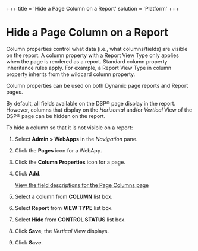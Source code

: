 +++
title = 'Hide a Page Column on a Report'
solution = 'Platform'
+++

# Hide a Page Column on a Report

Column properties control what data (i.e., what columns/fields) are
visible on the report. A column property with a Report View Type only
applies when the page is rendered as a report. Standard column property
inheritance rules apply. For example, a Report View Type in column
property inherits from the wildcard column property.

Column properties can be used on both Dynamic page reports and Report
pages.

By default, all fields available on the DSP® page display in the report.
However, columns that display on the *Horizontal* and/or *Vertical* View
of the DSP® page can be hidden on the report.

To hide a column so that it is not visible on a report:

1.  Select **Admin \> WebApps** in the *Navigation* pane.

2.  Click the **Pages** icon for a WebApp.

3.  Click the **Column Properties** icon for a page.

4.  Click **Add**.
    
    [View the field descriptions for the Page Columns
    page](../Sys_Admin/Page_Desc/Page_Columns_H.htm)

5.  Select a column from **COLUMN** list box.

6.  Select **Report** from **VIEW TYPE** list box.

7.  Select **Hide** from **CONTROL STATUS** list box.

8.  Click **Save**, the *Vertical* View displays.

9.  Click **Save**.
